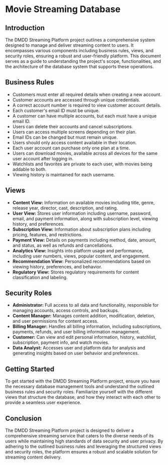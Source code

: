 # Movie Streaming Database

## Introduction
The DMDD Streaming Platform project outlines a comprehensive system designed to manage and deliver streaming content to users. It encompasses various components including business rules, views, and security roles, ensuring a robust and user-friendly platform. This document serves as a guide to understanding the project's scope, functionalities, and the architecture of the database system that supports these operations.

## Business Rules
- Customers must enter all required details when creating a new account.
- Customer accounts are accessed through unique credentials.
- A correct account number is required to view customer account details.
- Each customer's email ID must be unique.
- A customer can have multiple accounts, but each must have a unique email ID.
- Users can delete their accounts and cancel subscriptions.
- Users can access multiple screens depending on their plan.
- Email IDs can be changed but must remain unique.
- Users should only access content available in their location.
- Each user account can purchase only one plan at a time.
- Users can download movies, available across all devices for the same user account after logging in.
- Watchlists and favorites are private to each user, with movies being addable to both.
- Viewing history is maintained for each username.

## Views
- **Content View:** Information on available movies including title, genre, release year, director, cast, description, and rating.
- **User View:** Stores user information including username, password, email, and payment information, along with subscription level, viewing history, and preferences.
- **Subscription View:** Information about subscription plans including pricing, features, and restrictions.
- **Payment View:** Details on payments including method, date, amount, and status, as well as refunds and cancellations.
- **Analytics View:** Insights into platform usage and performance, including user numbers, views, popular content, and engagement.
- **Recommendation View:** Personalized recommendations based on viewing history, preferences, and behavior.
- **Regulatory View:** Stores regulatory requirements for content classification and labeling.

## Security Roles
- **Administrator:** Full access to all data and functionality, responsible for managing accounts, access controls, and backups.
- **Content Manager:** Manages content addition, modification, deletion, and user permissions for content access.
- **Billing Manager:** Handles all billing information, including subscriptions, payments, refunds, and user billing information management.
- **Customer:** Can view and edit personal information, history, watchlist, subscription, payment info, and watch movies.
- **Data Analyst:** Accesses user and platform data for analysis and generating insights based on user behavior and preferences.

## Getting Started
To get started with the DMDD Streaming Platform project, ensure you have the necessary database management tools and understand the outlined business rules and security roles. Familiarize yourself with the different views that structure the database, and how they interact with each other to provide a seamless user experience.

## Conclusion
The DMDD Streaming Platform project is designed to deliver a comprehensive streaming service that caters to the diverse needs of its users while maintaining high standards of data security and user privacy. By adhering to the outlined business rules and leveraging the structured views and security roles, the platform ensures a robust and scalable solution for streaming content delivery.

